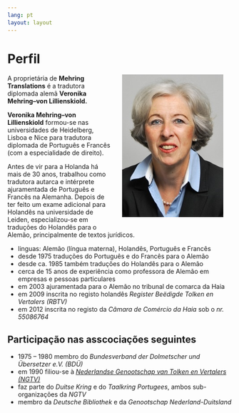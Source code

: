 ```yaml
---
lang: pt
layout: layout
---
```

# Perfil

<img src="images/veronika_mehring.jpg" alt="Veronika Mehring-von Lillienskiold" style="float:right; margin:0 20px 20px 20px;"/>

A  proprietária de __Mehring Translations__ é a tradutora diplomada alemã __Veronika Mehring–von Lillienskiold.__

__Veronika Mehring–von Lillienskiold__ formou-se nas universidades de Heidelberg, Lisboa e Nice para tradutora diplomada de Português e Francês (com a especialidade de direito).

Antes de vir para a Holanda há mais de 30 anos, trabalhou como tradutora autarca e intérprete ajuramentada de Português e Francês na Alemanha. Depois de ter feito um exame adicional para Holandês na universidade de Leiden, especializou-se em traduções do Holandês para o Alemão, principalmente de textos jurídicos.

- linguas: Alemão (língua materna), Holandês, Português e Francês
- desde 1975 traduções do Português e do Francês para o Alemão
- desde ca. 1985 também traduções do Holandês para o Alemão
- cerca de 15 anos de experiência como professora de Alemão em empresas e pessoas particulares
- em 2003 ajuramentada para o Alemão no tribunal de comarca da Haia
- em 2009 inscrita no registo holandês _Register Beëdigde Tolken en Vertalers (RBTV)_
- em 2012 inscrita no registo da _Câmara de Comércio da Haia_ sob o _nr. 55086764_



## Participação nas asscociações seguintes

- 1975 – 1980 membro do _Bundesverband der Dolmetscher und Übersetzer e.V. (BDÜ)_
- em 1990 filiou-se à _<a href="http://www.ngtv.nl/" target="_blank">Nederlandse Genootschap van Tolken en Vertalers (NGTV)</a>_
- faz parte do _Duitse Kring_ e do _Taalkring Portugees_, ambos sub-organizações da _NGTV_
- membro da _Deutsche Bibliothek_ e da _Genootschap Nederland-Duitsland_
